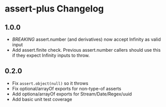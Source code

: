 assert-plus Changelog
=====================

1.0.0
-----

-   *BREAKING* assert.number (and derivatives) now accept Infinity as valid input
-   Add assert.finite check. Previous assert.number callers should use this if they expect Infinity inputs to throw.

0.2.0
-----

-   Fix `assert.object(null)` so it throws
-   Fix optional/arrayOf exports for non-type-of asserts
-   Add optiona/arrayOf exports for Stream/Date/Regex/uuid
-   Add basic unit test coverage
